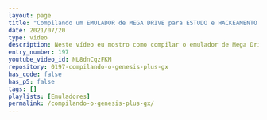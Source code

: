 ```yaml
---
layout: page
title: "Compilando um EMULADOR de MEGA DRIVE para ESTUDO e HACKEAMENTO: Genesis Plus Gx."
date: 2021/07/20
type: video
description: Neste vídeo eu mostro como compilar o emulador de Mega Drive Genesis Plus GX. Este é um dos melhores emuladores de Mega Drive e o código é muito fácil de entender.
entry_number: 197
youtube_video_id: NL8dnCqzFKM
repository: 0197-compilando-o-genesis-plus-gx
has_code: false
has_p5: false
tags: []
playlists: [Emuladores]
permalink: /compilando-o-genesis-plus-gx/
---
```

